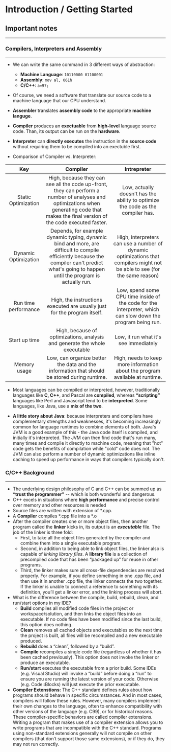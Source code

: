 # Introduction / Getting Started
## Important notes
** *
### Compilers, Interpreters and Assembly
** *
* We can write the same command in 3 different ways of abstraction:
    * **Machine Language**: `10110000 01100001`
    * **Assembly**: `mov al, 061h`
    * **C/C++**: `a=97;`
    
* Of course, we need a software that translate our source code to a machine language that our CPU understand.
* **Assembler** translates **assembly code** to the appropriate **machine languge**.
* **Compiler** produces an **exectuable** from **high-level** language source code. Than, its output can be run on the **hardware**.
* **Interpreter** can **directly executes** the instruction in the **source code** without requiring them to be compiled into an exectuble first.
* Comparison of Compiler vs. Interpreter:
 
 | Key | Compiler | Intrepreter |
| :----: | :---: | :-------: |
| Static Optimization | High, because they can see all the code up-front, they can perform a number of analyses and optimizations when generating code that makes the final version of the code executed faster. | Low, actually doesn't has the ability to optimize the code as the compiler has. |
| Dynamic Optimization | Depends, for example dynamic typing, dynamic bind and more, are difficult to compile efficiently because the compiler can't predict what's going to happen until the program is actually run. | High, interpreters can use a number of dynamic optimizations that compilers might not be able to see (for the same reason) |
| Run time performance | High, the instructions executed are usually just for the program itself. | Low, spend some CPU time inside of the code for the interpreter, which can slow down the program being run.
| Start up time | High, because of optimizations, analysis and generate the whole executable | Low, it run what it's see immediately |
| Memory usage | Low, can organize better the data and the information that should be stored during runtime. | High, needs to keep more information about the program available at runtime. |

* Most languages can be compiled or interpreted, however, traditionally languages like **C, C++**, and Pascal are **compiled**, whereas **“scripting”** languages like Perl and Javascript tend to be **interpreted**. Some languages, like Java, use a **mix of the two**.

* **A little story about Java**: because interpreters and compilers have complementary strengths and weaknesses, it's becoming increasingly common for language runtimes to combine elements of both. Java's JVM is a good example of this - the Java code itself is compiled, and initially it's interpreted. The JVM can then find code that's run many, many times and compile it directly to machine code, meaning that "hot" code gets the benefits of compilation while "cold" code does not. The JVM can also perform a number of dynamic optimizations like inline caching to speed up performance in ways that compilers typically don't.

### C/C++ Background
** *
* The underlying design philosophy of C and C++ can be summed up as **“trust the programmer”** -- which is both wonderful and dangerous. 
* C++ excels in situations where **high performance** and precise control over memory and other resources is needed
* Source files are written with extension of *.cpp.
* A **Compiler** compiles *.cpp file into a *.o
* After the compiler creates one or more object files, then another program called the **linker** kicks in, its output is an ***executable*** file. The job of the linker is three fold:
    * First, to take all the object files generated by the compiler and combine them into a single executable program.
    * Second, in addition to being able to link object files, the linker also is capable of *linking library files*. A **library file** is a collection of precompiled code that has been “packaged up” for reuse in other programs.
    * Third, the linker makes sure all cross-file dependencies are resolved properly. For example, if you define something in one .cpp file, and then use it in another .cpp file, the linker connects the two together. If the linker is unable to connect a reference to something with its definition, you’ll get a linker error, and the linking process will abort.
* What is the difference between the compile, build, rebuild, clean, and run/start options in my IDE?
    * **Build** compiles all modified code files in the project or workspace/solution, and then links the object files into an executable. If no code files have been modified since the last build, this option does nothing.
    * **Clean** removes all cached objects and executables so the next time the project is built, all files will be recompiled and a new executable produced.
    * **Rebuild** does a “clean”, followed by a “build”.
    * **Compile** recompiles a single code file (regardless of whether it has been cached previously). This option does not invoke the linker or produce an executable.
    * **Run/start** executes the executable from a prior build. Some IDEs (e.g. Visual Studio) will invoke a “build” before doing a “run” to ensure you are running the latest version of your code. Otherwise (e.g. Code::Blocks) will just execute the prior executable.
* **Compiler Extenstions:** The C++ standard defines rules about how programs should behave in specific circumstances. And in most cases, compilers will follow these rules. However, many compilers implement their own changes to the language, often to enhance compatibility with other versions of the language (e.g. C99), or for historical reasons. These compiler-specific behaviors are called compiler extensions. Writing a program that makes use of a compiler extension allows you to write programs that are incompatible with the C++ standard. Programs using non-standard extensions generally will not compile on other compilers (that don’t support those same extensions), or if they do, they may not run correctly.